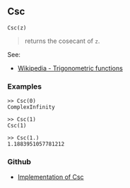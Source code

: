 ## Csc

```
Csc(z)
```

> returns the cosecant  of `z`.


See:
* [Wikipedia - Trigonometric functions](https://en.wikipedia.org/wiki/Trigonometric_functions)

### Examples
```
>> Csc(0)
ComplexInfinity
 
>> Csc(1)
Csc(1) 
 
>> Csc(1.)
1.1883951057781212
```
  

### Github

* [Implementation of Csc](https://github.com/axkr/symja_android_library/blob/master/symja_android_library/matheclipse-core/src/main/java/org/matheclipse/core/builtin/ExpTrigsFunctions.java#L1566) 
